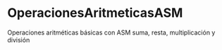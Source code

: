 # OperacionesAritmeticasASM
Operaciones aritméticas básicas con ASM suma, resta, multiplicación y división
